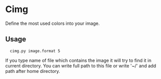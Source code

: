 # Cimg
Define the most used colors into your image.

## Usage
      cimg.py image.format 5
If you type name of file which contains the image it will try to find it in current directory. 
You can write full path to this file or write '~/' and add path after home directory.
